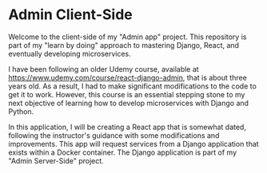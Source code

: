 # Admin Client-Side

Welcome to the client-side of my "Admin app" project.
This repository is part of my "learn by doing" approach to mastering Django,
React, and eventually developing microservices. 

I have been following an older Udemy course,
available at https://www.udemy.com/course/react-django-admin, that is about three years old.
As a result, I had to make significant modifications to the code to get it to work.
However, this course is an essential stepping stone to my next objective of learning how to develop microservices with Django and Python.

In this application, I will be creating a React app that is somewhat dated,
following the instructor's guidance with some modifications and improvements.
This app will request services from a Django application that exists within a Docker container.
The Django application is part of my "Admin Server-Side" project.
